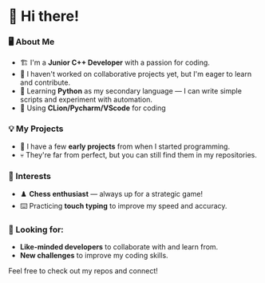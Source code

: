 # 👋 Hi there!

### 🖥️ About Me
- 🏗️ I'm a **Junior C++ Developer** with a passion for coding.
- 🤝 I haven't worked on collaborative projects yet, but I'm eager to learn and contribute.
- 🐍 Learning **Python** as my secondary language — I can write simple scripts and experiment with automation.
- 🏅 Using **CLion/Pycharm/VScode** for coding

### 💡 My Projects
- 🚀 I have a few **early projects** from when I started programming.  
- 💀 They're far from perfect, but you can still find them in my repositories.  

### 🎯 Interests
- ♟️ **Chess enthusiast** — always up for a strategic game!
- ⌨️ Practicing **touch typing** to improve my speed and accuracy.

### 🚀 Looking for:
- **Like-minded developers** to collaborate with and learn from.  
- **New challenges** to improve my coding skills.  

Feel free to check out my repos and connect!
